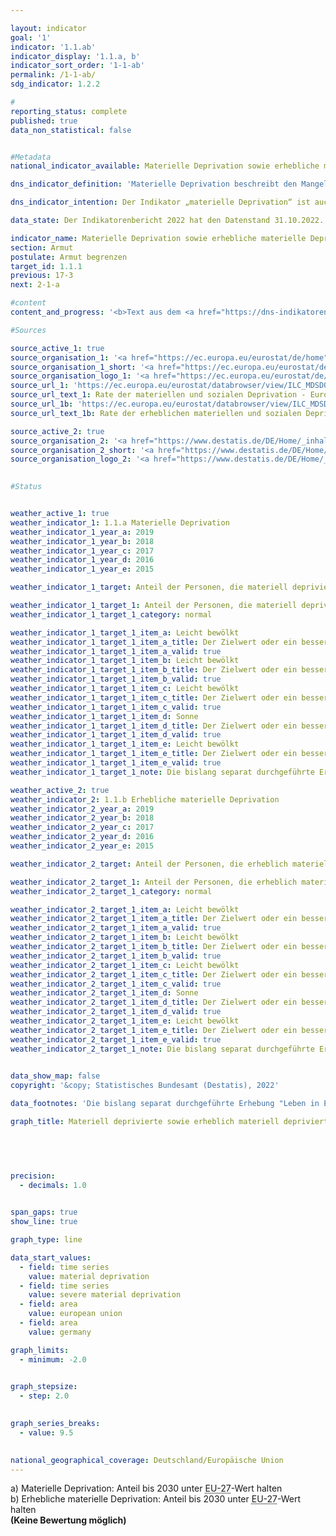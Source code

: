```yaml
---

layout: indicator    
goal: '1'    
indicator: '1.1.ab'    
indicator_display: '1.1.a, b'    
indicator_sort_order: '1-1-ab'    
permalink: /1-1-ab/    
sdg_indicator: 1.2.2    

#
reporting_status: complete    
published: true    
data_non_statistical: false    


#Metadata    
national_indicator_available: Materielle Deprivation sowie erhebliche materielle Deprivation    

dns_indicator_definition: 'Materielle Deprivation beschreibt den Mangel an bestimmten Gebrauchsgütern und den unfreiwilligen Verzicht auf ausgewählten Konsum aus finanziellen Gründen. Beide Indikatoren geben den Anteil der Personen an der Gesamtbevölkerung an, die als materiell depriviert (1.1.a) <abbr title="beziehungsweise">bzw.</abbr> als erheblich materiell depriviert (1.1.b) gelten. Die (erhebliche) materielle Entbehrung trifft für alle Menschen zu, deren Haushalt von neun vorgegebenen Kriterien, welche die finanziellen Einschränkungen des Haushalts widerspiegeln, mindestens drei (erheblich materiell depriviert: mindestens vier) erfüllt.'    

dns_indicator_intention: Der Indikator „materielle Deprivation“ ist auch Teil der ausführlichen Armuts- und Reichtumsberichterstattung der Bundesregierung. Durch die Identifikation individueller Mangelsituationen soll er zur Abbildung armutsgefährdeter Lebenslagen dienen. Ziel der Bekämpfung „materieller Deprivation“ ist es, dass der Prozentsatz der Personen, die materiell depriviert <abbr title="beziehungsweise">bzw.</abbr> erheblich materiell depriviert sind, jeweils unter dem Niveau der Europäischen Union liegt.    

data_state: Der Indikatorenbericht 2022 hat den Datenstand 31.10.2022. Die Daten auf dieser Plattform werden regelmäßig aktualisiert, sodass online aktuellere Daten verfügbar sein können als im <a href="https://dns-indikatoren.de/assets/publications/reports/de/2022.pdf">Indikatorenbericht 2022</a> veröffentlicht.    

indicator_name: Materielle Deprivation sowie erhebliche materielle Deprivation    
section: Armut    
postulate: Armut begrenzen    
target_id: 1.1.1    
previous: 17-3    
next: 2-1-a    

#content     
content_and_progress: '<b>Text aus dem <a href="https://dns-indikatoren.de/assets/publications/reports/de/2022.pdf">Indikatorenbericht 2022&nbsp;</a></b><br><br>Die Daten stammen aus der europaweit harmonisierten, jährlichen Statistik über Einkommen und Lebensbedingungen (<abbr title="Statistik über Einkommen und Lebensbedingungen (Statistics on Income and Living Conditions)">EU-SILC</abbr>), die in Deutschland vom Statistischen Bundesamt in Zusammenarbeit mit den Statistischen Landesämtern unter dem Namen „Leben in Europa“ durchgeführt wird. Dabei geben jährlich etwa 14&nbsp;000&nbsp;Privathaushalte in Deutschland auf freiwilliger Basis Auskunft zu Einkommen und Lebensbedingungen.<br><br>Beide Indikatoren stellen den Anteil der Bevölkerung dar, welcher basierend auf der Selbsteinschätzung in mehreren Bereichen einen unfreiwilligen Verzicht oder Mangel aus finanziellen Gründen empfindet. Als Prüfmerkmale wurden Ausgaben für eine Lebensführung ausgewählt, die in Europa als angemessen, wünschenswert oder gar notwendig angesehen wird. Diese neun Kriterien, die zur Beschreibung „materieller Entbehrung“ dienen, sind für alle Länder, in denen <abbr title="Statistik über Einkommen und Lebensbedingungen (Statistics on Income and Living Conditions)">EU-SILC</abbr> durchgeführt wird, einheitlich und ermöglichen somit einen europaweiten Vergleich.<br><br>Die neun Merkmale umfassen im Einzelnen: das Fehlen eines Autos, einer Waschmaschine, eines Farbfernsehgeräts oder eines Telefons im Haushalt (jeweils weil es sich der Haushalt finanziell nicht leisten kann), ein finanzielles Problem zu haben, die Miete nicht zahlen zu können, Hypothek oder Rechnungen für Versorgungsleistungen nicht rechtzeitig bezahlen zu können, die Wohnung nicht angemessen heizen zu können, nicht jeden zweiten Tag Fleisch, Fisch oder eine gleichwertige vegetarische Mahlzeit essen zu können, nicht jährlich eine Woche Urlaub außerhalb der eigenen Wohnung verbringen zu können oder unerwartete Ausgaben in einer bestimmten Höhe (2018: 1&nbsp;050&nbsp;Euro) aus eigenen finanziellen Mitteln nicht bestreiten zu können.<br><br>Mit der materiellen Deprivation verbunden ist das Problem der sozialen Ausgrenzung, da die Teilnahme am gesellschaftlichen Leben aufgrund fehlender finanzieller Mittel gefährdet ist. Der Indikator „Erhebliche materielle Entbehrung“ ist ebenfalls Teil des Indikators „Armut oder soziale Ausgrenzung“, mit dem eines der fünf Kernziele der Europa 2020-Strategie (Bekämpfung von Armut und sozialer Ausgrenzung) gemessen wird.<br><br>Im Jahr 2018&nbsp;galten 7,8&nbsp;% der Bevölkerung in Deutschland als materiell depriviert, 3,1&nbsp;% waren von erheblicher materieller Entbehrung betroffen. Die entsprechenden Werte lagen im Jahr 2010&nbsp;bei 11,1&nbsp;<abbr title="beziehungsweise">bzw.</abbr> 4,5&nbsp;%, in den Folgejahren teilweise auch etwas darüber. So zeichnete sich im Zeitverlauf, ähnlich wie in der gesamten <abbr title="Europäische Union">EU</abbr>, ein leichter Rückgang ab. Die Durchschnittswerte für Personen in der <abbr title="Europäische Union">EU</abbr> sind jedoch jeweils deutlich höher als die Werte für Deutschland. So betrug 2018&nbsp;der Anteil der materiell deprivierten <abbr title="Europäische Union">EU</abbr>-Bevölkerung nach Schätzung des statistischen Amts der Europäischen Union (Eurostat) 13,1&nbsp;% und war damit um mehr als die Hälfte höher als in Deutschland. Als erheblich materiell depriviert galten 5,9&nbsp;%. Diese Quote ist um 90&nbsp;% höher als der deutsche Vergleichswert.'    

#Sources    

source_active_1: true
source_organisation_1: '<a href="https://ec.europa.eu/eurostat/de/home">Eurostat</a>'
source_organisation_1_short: '<a href="https://ec.europa.eu/eurostat/de/home" target="_blank">Eurostat</a>'
source_organisation_logo_1: '<a href="https://ec.europa.eu/eurostat/de/home" target="_blank"><img src="https://dnsUpgradeEnvironment.github.io/dns-indicators/public/OrgImgDe/eurostat.png" alt="Eurostat" title=" Klicken Sie hier um zur Homepage der Organisation Eurostat zu gelangen." style="height:60px; width:148px; border: transparent"/></a>'
source_url_1: 'https://ec.europa.eu/eurostat/databrowser/view/ILC_MDSD07/default/table?lang=de'
source_url_text_1: Rate der materiellen und sozialen Deprivation - Eurostat-Tabelle [ilc_mdsd07]
source_url_1b: 'https://ec.europa.eu/eurostat/databrowser/view/ILC_MDSD11__custom_3696252/default/table?lang=de'
source_url_text_1b: Rate der erheblichen materiellen und sozialen Deprivation - Eurostat-Tabelle [ilc_mdsd11]

source_active_2: true
source_organisation_2: '<a href="https://www.destatis.de/DE/Home/_inhalt.html">Statistisches Bundesamt</a>'
source_organisation_2_short: '<a href="https://www.destatis.de/DE/Home/_inhalt.html" target="_blank">Statistisches Bundesamt</a>'
source_organisation_logo_2: '<a href="https://www.destatis.de/DE/Home/_inhalt.html" target="_blank"><img src="https://dnsUpgradeEnvironment.github.io/dns-indicators/public/OrgImgDe/destatis.png" alt="Statistisches Bundesamt" title=" Klicken Sie hier um zur Homepage der Organisation Statistisches Bundesamt zu gelangen." style="height:60px; width:148px; border: transparent"/></a>'
    

#Status    


weather_active_1: true
weather_indicator_1: 1.1.a Materielle Deprivation
weather_indicator_1_year_a: 2019
weather_indicator_1_year_b: 2018
weather_indicator_1_year_c: 2017
weather_indicator_1_year_d: 2016
weather_indicator_1_year_e: 2015

weather_indicator_1_target: Anteil der Personen, die materiell depriviert sind, bis 2030&nbsp;deutlich unter <abbr title="Europäische Union mit 27&nbsp;Mitgliedsstaaten">EU-27</abbr>-Wert halten

weather_indicator_1_target_1: Anteil der Personen, die materiell depriviert sind, bis 2030&nbsp;deutlich unter <abbr title="Europäische Union mit 27&nbsp;Mitgliedsstaaten">EU-27</abbr>-Wert halten
weather_indicator_1_target_1_category: normal

weather_indicator_1_target_1_item_a: Leicht bewölkt
weather_indicator_1_target_1_item_a_title: Der Zielwert oder ein besserer Wert wurde in 2019 erreicht, aber die durchschnittliche Veränderung deutete in Richtung einer Verschlechterung.
weather_indicator_1_target_1_item_a_valid: true
weather_indicator_1_target_1_item_b: Leicht bewölkt
weather_indicator_1_target_1_item_b_title: Der Zielwert oder ein besserer Wert wurde in 2018 erreicht, aber die durchschnittliche Veränderung deutete in Richtung einer Verschlechterung.
weather_indicator_1_target_1_item_b_valid: true
weather_indicator_1_target_1_item_c: Leicht bewölkt
weather_indicator_1_target_1_item_c_title: Der Zielwert oder ein besserer Wert wurde in 2017 erreicht, aber die durchschnittliche Veränderung deutete in Richtung einer Verschlechterung.
weather_indicator_1_target_1_item_c_valid: true
weather_indicator_1_target_1_item_d: Sonne
weather_indicator_1_target_1_item_d_title: Der Zielwert oder ein besserer Wert wurde in 2016 erreicht und die durchschnittliche Veränderung deutete nicht in Richtung einer Verschlechterung.
weather_indicator_1_target_1_item_d_valid: true
weather_indicator_1_target_1_item_e: Leicht bewölkt
weather_indicator_1_target_1_item_e_title: Der Zielwert oder ein besserer Wert wurde in 2015 erreicht, aber die durchschnittliche Veränderung deutete in Richtung einer Verschlechterung.
weather_indicator_1_target_1_item_e_valid: true
weather_indicator_1_target_1_note: Die bislang separat durchgeführte Erhebung 'Leben in Europa' (<abbr title="Statistik über Einkommen und Lebensbedingungen (Statistics on Income and Living Conditions)">EU-SILC</abbr>) wurde 2020&nbsp;in den Mikrozensus als Unterstichprobe integriert. Durch den Wechsel von einer freiwilligen zu einer in Teilen auskunftspflichtigen Befragung verbunden mit einer neuen Stichprobenzusammensetzung ist ein Vergleich der Daten des Erhebungsjahres 2020&nbsp;mit den Vorjahren und die Berechnung der Wettersymbole nicht möglich (Zeitreihenbruch).

weather_active_2: true
weather_indicator_2: 1.1.b Erhebliche materielle Deprivation
weather_indicator_2_year_a: 2019
weather_indicator_2_year_b: 2018
weather_indicator_2_year_c: 2017
weather_indicator_2_year_d: 2016
weather_indicator_2_year_e: 2015

weather_indicator_2_target: Anteil der Personen, die erheblich materiell depriviert sind, bis 2030&nbsp;deutlich unter <abbr title="Europäische Union mit 27&nbsp;Mitgliedsstaaten">EU-27</abbr>-Wert halten

weather_indicator_2_target_1: Anteil der Personen, die erheblich materiell depriviert sind, bis 2030&nbsp;deutlich unter <abbr title="Europäische Union mit 27&nbsp;Mitgliedsstaaten">EU-27</abbr>-Wert halten
weather_indicator_2_target_1_category: normal

weather_indicator_2_target_1_item_a: Leicht bewölkt
weather_indicator_2_target_1_item_a_title: Der Zielwert oder ein besserer Wert wurde in 2019 erreicht, aber die durchschnittliche Veränderung deutete in Richtung einer Verschlechterung.
weather_indicator_2_target_1_item_a_valid: true
weather_indicator_2_target_1_item_b: Leicht bewölkt
weather_indicator_2_target_1_item_b_title: Der Zielwert oder ein besserer Wert wurde in 2018 erreicht, aber die durchschnittliche Veränderung deutete in Richtung einer Verschlechterung.
weather_indicator_2_target_1_item_b_valid: true
weather_indicator_2_target_1_item_c: Leicht bewölkt
weather_indicator_2_target_1_item_c_title: Der Zielwert oder ein besserer Wert wurde in 2017 erreicht, aber die durchschnittliche Veränderung deutete in Richtung einer Verschlechterung.
weather_indicator_2_target_1_item_c_valid: true
weather_indicator_2_target_1_item_d: Sonne
weather_indicator_2_target_1_item_d_title: Der Zielwert oder ein besserer Wert wurde in 2016 erreicht und die durchschnittliche Veränderung deutete nicht in Richtung einer Verschlechterung.
weather_indicator_2_target_1_item_d_valid: true
weather_indicator_2_target_1_item_e: Leicht bewölkt
weather_indicator_2_target_1_item_e_title: Der Zielwert oder ein besserer Wert wurde in 2015 erreicht, aber die durchschnittliche Veränderung deutete in Richtung einer Verschlechterung.
weather_indicator_2_target_1_item_e_valid: true
weather_indicator_2_target_1_note: Die bislang separat durchgeführte Erhebung 'Leben in Europa' (<abbr title="Statistik über Einkommen und Lebensbedingungen (Statistics on Income and Living Conditions)">EU-SILC</abbr>) wurde 2020&nbsp;in den Mikrozensus als Unterstichprobe integriert. Durch den Wechsel von einer freiwilligen zu einer in Teilen auskunftspflichtigen Befragung verbunden mit einer neuen Stichprobenzusammensetzung ist ein Vergleich der Daten des Erhebungsjahres 2020&nbsp;mit den Vorjahren und die Berechnung der Wettersymbole nicht möglich (Zeitreihenbruch).    
    

data_show_map: false    
copyright: '&copy; Statistisches Bundesamt (Destatis), 2022'    

data_footnotes: 'Die bislang separat durchgeführte Erhebung "Leben in Europa" (<abbr title="Statistik über Einkommen und Lebensbedingungen (Statistics on Income and Living Conditions)">EU-SILC</abbr>) wurde 2020&nbsp;in den Mikrozensus als Unterstichprobe integriert. Durch den Wechsel von einer freiwilligen zu einer in Teilen auskunftspflichtigen Befragung verbunden mit einer neuen Stichprobenzusammensetzung ist ein Vergleich der Daten des Erhebungsjahres 2020&nbsp;mit den Vorjahren nicht möglich (Zeitreihenbruch).<br>• Für Deutschland: 2020&nbsp;Endergebnisse, 2021&nbsp;Erstergebnisse.<br>• Für EU: 2019&nbsp;von Eurostat geschätzte Daten, ab 2020: <abbr title="Europäische Union mit 27&nbsp;Mitgliedsstaaten">EU-27</abbr>&nbsp;(ohne Vereinigtes Königreich).'    

graph_title: Materiell deprivierte sowie erheblich materiell deprivierte Personen    

    

    

precision: 
  - decimals: 1.0
        

span_gaps: true    
show_line: true    

graph_type: line    

data_start_values: 
  - field: time series
    value: material deprivation
  - field: time series
    value: severe material deprivation
  - field: area
    value: european union
  - field: area
    value: germany    

graph_limits: 
  - minimum: -2.0
        

graph_stepsize: 
  - step: 2.0
        

graph_series_breaks: 
  - value: 9.5
                

national_geographical_coverage: Deutschland/Europäische Union    
---
```



<div>
  <div class="my-header">
    <label class="default">a) Materielle Deprivation: Anteil bis 2030&nbsp;unter <abbr title="Europäische Union mit 27&nbsp;Mitgliedsstaaten">EU-27</abbr>-Wert halten
    </label>
  </div>
</div>
<div>
  <div class="my-header">
    <label class="default">b) Erhebliche materielle Deprivation: Anteil bis 2030&nbsp;unter <abbr title="Europäische Union mit 27&nbsp;Mitgliedsstaaten">EU-27</abbr>-Wert halten
    </label>
  </div>
</div>
<div class="my-header-note">
  <label class="default"><b>(Keine Bewertung möglich)
  </b></label>
</div>